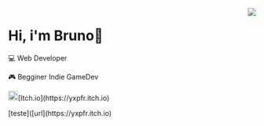 <img align="right" src="https://github-readme-stats.vercel.app/api/top-langs/?username=brunopstephan&theme=dracula">
<h1 align="left">Hi, i'm Bruno👋</h1>
<p align="left">💻 Web Developer</p>
<p align="left">🎮 Begginer Indie GameDev</p>
<p align="left"><img width="20px" src="https://static.itch.io/images/itchio-textless-black.svg">[Itch.io](https://yxpfr.itch.io)<p align="left"></p>
[teste]([url](https://yxpfr.itch.io)



